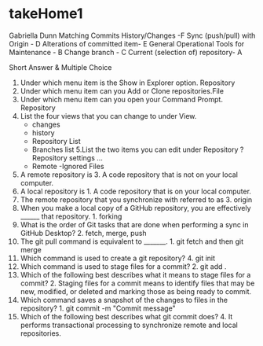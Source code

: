 # takeHome1
Gabriella Dunn
Matching
Commits History/Changes -F
Sync (push/pull) with Origin - D
Alterations of committed item- E
General Operational Tools for Maintenance - B
Change branch - C
Current (selection of) repository- A

Short Answer & Multiple Choice
1. Under which menu item is the Show in Explorer option. Repository
2. Under which menu item can you Add or Clone repositories.File
3. Under which menu item can you open your Command Prompt. Repository
4. List the four views that you can change to under View.
	- changes
	- history
	- Repository List
	- Branches list
5.List the two items you can edit under Repository ? Repository settings ...
	- Remote
	-Ignored Files
6. A remote repository is 3. A code repository that is not on your local computer.
7. A local repository is 1. A code repository that is on your local computer.
8. The remote repository that you synchronize with referred to as 3. origin
9. When you make a local copy of a GitHub repository, you are effectively ______ that repository. 1. forking
10. What is the order of Git tasks that are done when performing a sync in GitHub Desktop? 2. fetch, merge, push
11. The git pull command is equivalent to _______. 1. git fetch and then git merge
12. Which command is used to create a git repository? 4. git init
13. Which command is used to stage files for a commit? 2. git add .
14. Which of the following best describes what it means to stage files for a commit?
	2. Staging files for a commit means to identify files that may be new, modified, or deleted and marking those as being ready to commit.
15. Which command saves a snapshot of the changes to files in the repository? 1. git commit -m "Commit message"
16. Which of the following best describes what git commit does?
	4. It performs transactional processing to synchronize remote and local repositories.